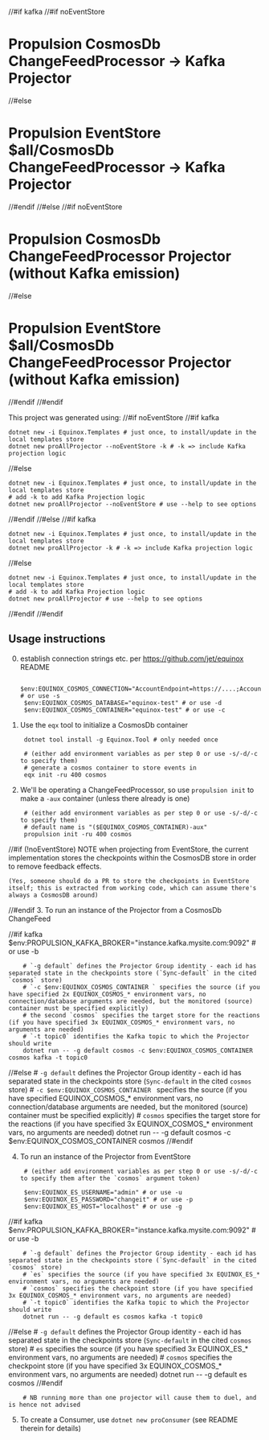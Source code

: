//#if kafka
//#if noEventStore
# Propulsion CosmosDb ChangeFeedProcessor -> Kafka Projector
//#else
# Propulsion EventStore $all/CosmosDb ChangeFeedProcessor -> Kafka Projector
//#endif
//#else
//#if noEventStore
# Propulsion CosmosDb ChangeFeedProcessor Projector (without Kafka emission)
//#else
# Propulsion EventStore $all/CosmosDb ChangeFeedProcessor Projector (without Kafka emission)
//#endif
//#endif

This project was generated using:
//#if noEventStore
//#if kafka

    dotnet new -i Equinox.Templates # just once, to install/update in the local templates store
    dotnet new proAllProjector --noEventStore -k # -k => include Kafka projection logic
//#else

    dotnet new -i Equinox.Templates # just once, to install/update in the local templates store
    # add -k to add Kafka Projection logic
    dotnet new proAllProjector --noEventStore # use --help to see options
//#endif
//#else
//#if kafka

    dotnet new -i Equinox.Templates # just once, to install/update in the local templates store
    dotnet new proAllProjector -k # -k => include Kafka projection logic
//#else

    dotnet new -i Equinox.Templates # just once, to install/update in the local templates store
    # add -k to add Kafka Projection logic
    dotnet new proAllProjector # use --help to see options
//#endif
//#endif

## Usage instructions

0. establish connection strings etc. per https://github.com/jet/equinox README

        $env:EQUINOX_COSMOS_CONNECTION="AccountEndpoint=https://....;AccountKey=....=;" # or use -s
        $env:EQUINOX_COSMOS_DATABASE="equinox-test" # or use -d
        $env:EQUINOX_COSMOS_CONTAINER="equinox-test" # or use -c

1. Use the `eqx` tool to initialize a CosmosDb container

        dotnet tool install -g Equinox.Tool # only needed once

        # (either add environment variables as per step 0 or use -s/-d/-c to specify them)
        # generate a cosmos container to store events in
        eqx init -ru 400 cosmos

2. We'll be operating a ChangeFeedProcessor, so use `propulsion init` to make a `-aux` container (unless there already is one)

        # (either add environment variables as per step 0 or use -s/-d/-c to specify them)
        # default name is "($EQUINOX_COSMOS_CONTAINER)-aux"
        propulsion init -ru 400 cosmos

//#if (!noEventStore)
    NOTE when projecting from EventStore, the current implementation stores the checkpoints within the CosmosDB store in order to remove feedback effects.

    (Yes, someone should do a PR to store the checkpoints in EventStore itself; this is extracted from working code, which can assume there's always a CosmosDB around)

//#endif
3. To run an instance of the Projector from a CosmosDb ChangeFeed

//#if kafka
        $env:PROPULSION_KAFKA_BROKER="instance.kafka.mysite.com:9092" # or use -b

        # `-g default` defines the Projector Group identity - each id has separated state in the checkpoints store (`Sync-default` in the cited `cosmos` store)
        # `-c $env:EQUINOX_COSMOS_CONTAINER ` specifies the source (if you have specified 2x EQUINOX_COSMOS_* environment vars, no connection/database arguments are needed, but the monitored (source) container must be specified explicitly)
        # the second `cosmos` specifies the target store for the reactions (if you have specified 3x EQUINOX_COSMOS_* environment vars, no arguments are needed)
        # `-t topic0` identifies the Kafka topic to which the Projector should write
        dotnet run -- -g default cosmos -c $env:EQUINOX_COSMOS_CONTAINER cosmos kafka -t topic0
//#else
        # `-g default` defines the Projector Group identity - each id has separated state in the checkpoints store (`Sync-default` in the cited `cosmos` store)
        # `-c $env:EQUINOX_COSMOS_CONTAINER ` specifies the source (if you have specified EQUINOX_COSMOS_* environment vars, no connection/database arguments are needed, but the monitored (source) container must be specified explicitly)
        # `cosmos` specifies the target store for the reactions (if you have specified 3x EQUINOX_COSMOS_* environment vars, no arguments are needed)
        dotnet run -- -g default cosmos -c $env:EQUINOX_COSMOS_CONTAINER  cosmos
//#endif

4. To run an instance of the Projector from EventStore

        # (either add environment variables as per step 0 or use -s/-d/-c to specify them after the `cosmos` argument token)

        $env:EQUINOX_ES_USERNAME="admin" # or use -u
        $env:EQUINOX_ES_PASSWORD="changeit" # or use -p
        $env:EQUINOX_ES_HOST="localhost" # or use -g

//#if kafka
        $env:PROPULSION_KAFKA_BROKER="instance.kafka.mysite.com:9092" # or use -b

        # `-g default` defines the Projector Group identity - each id has separated state in the checkpoints store (`Sync-default` in the cited `cosmos` store)
        # `es` specifies the source (if you have specified 3x EQUINOX_ES_* environment vars, no arguments are needed)
        # `cosmos` specifies the checkpoint store (if you have specified 3x EQUINOX_COSMOS_* environment vars, no arguments are needed)
        # `-t topic0` identifies the Kafka topic to which the Projector should write
        dotnet run -- -g default es cosmos kafka -t topic0
//#else
        # `-g default` defines the Projector Group identity - each id has separated state in the checkpoints store (`Sync-default` in the cited `cosmos` store)
        # `es` specifies the source (if you have specified 3x EQUINOX_ES_* environment vars, no arguments are needed)
        # `cosmos` specifies the checkpoint store (if you have specified 3x EQUINOX_COSMOS_* environment vars, no arguments are needed)
        dotnet run -- -g default es cosmos
//#endif

        # NB running more than one projector will cause them to duel, and is hence not advised

5. To create a Consumer, use `dotnet new proConsumer` (see README therein for details)